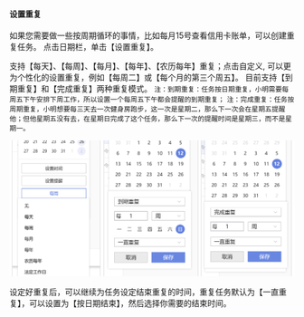 #### 设置重复

如果您需要做一些按周期循环的事情，比如每月15号查看信用卡账单，可以创建重复任务。 点击日期栏，单击【设置重复】。

支持【每天】、【每周】、【每月】、【每年】、【农历每年】重复；点击自定义, 可以更为个性化的设置重复，例如【每周二】或【每个月的第三个周五】。 目前支持【到期重复】和【完成重复】两种重复模式。 `注：到期重复：任务按日期重复，小明需要每周五下午安排下周工作，所以设置一个每周五下午都会提醒的到期重复；` `注：完成重复：任务按周期重复，小明想要每三天去一次健身房跑步，这一次是星期二，那么下一次会在星期五提醒他；但他星期五没有去，在星期日完成了这个任务，那么下一次的提醒时间是星期三，而不是星期一。`

![winrepeat](../../images/Windows/task/A.jpg)

设定好重复后，可以继续为任务设定结束重复的时间，重复任务默认为【一直重复】，可以设置为【按日期结束】，然后选择你需要的结束时间。

